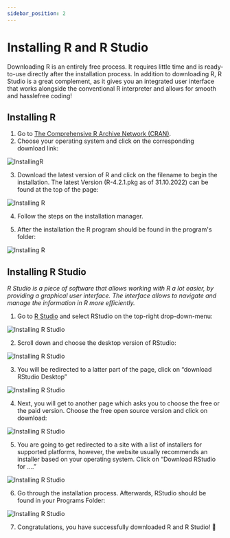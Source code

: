 ```yaml
---
sidebar_position: 2
---
```

# Installing R and R Studio

Downloading R is an entirely free process. It requires little time and is ready-to-use directly after the installation process. In addition to downloading R, R Studio is a great complement, as it gives you an integrated user interface that works alongside the conventional R interpreter and allows for smooth and hasslefree coding!

## Installing R

1. Go to [The Comprehensive R Archive Network (CRAN)](https://cran.r-project.org).
2. Choose your operating system and click on the corresponding download link:

![InstallingR](./Image/InstallinR1.png)

3. Download the latest version of R and click on the filename to begin the installation. The latest Version (R-4.2.1.pkg as of 31.10.2022) can be found at the top of the page:

![Installing R](./Image/InstallinR2.png)

4. 	Follow the steps on the installation manager.

5. After the installation the R program should be found in the program's folder:

![Installing R](./Image/InstallinR3.png)

## Installing R Studio

*R Studio is a piece of software that allows working with R a lot easier, by providing a graphical user interface. The interface allows to navigate and manage the information in R more efficiently.*

1. Go to [R Studio](./Image/https://www.rstudio.com) and select RStudio on the top-right drop-down-menu:

![Installing R Studio](./Image/InstallinRstudio1.png)

2. Scroll down and choose the desktop version of RStudio:

![Installing R Studio](./Image/InstallinRstudio2.png)


3. You will be redirected to a latter part of the page, click on “download RStudio Desktop”

![Installing R Studio](./Image/InstallinRstudio3.png)

4.	Next, you will get to another page which asks you to choose the free or the paid version. Choose the free open source version and click on download:

![Installing R Studio](./Image/InstallinRstudio4.png)

5.	You are going to get redirected to a site with a list of installers for supported platforms, however, the website usually recommends an installer based on your operating system. Click on “Download RStudio for ….”

![Installing R Studio](./Image/InstallinRstudio5.png)

6.	Go through the installation process. Afterwards, RStudio should be found in your Programs Folder:

![Installing R Studio](./Image/InstallinRstudio6.png)

7.	Congratulations, you have successfully downloaded R and R Studio! 🥳


